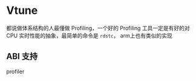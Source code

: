 # Vtune
都说做体系结构的人最懂做 Profiling，一个好的 Profiling 工具一定是有好的对 CPU 实时性能的抽象，最简单的命令是 `rdstc`， arm上也有类似的实现

## ABI 支持
profiler